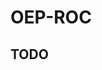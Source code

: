 # OEP-ROC

## TODO
<!-- 
Code accompanying the ECML2021 publication *Explainable Online Deep Neural Network Selection using Adaptive Saliency Maps for Time Series Forecasting*.
To replicate the experiments presented in the publication, please check out the `ecml2021` branch at `https://github.com/MatthiasJakobs/os-pgsm/tree/ecml2021`.

## Datasets
You have to download the M4 dataset manually and specify its path in `code/experiments.py` under `m4_data_path`. All other datasets should download automatically.

## Install requirements

Tested with `python==3.7`.

`pip install git+https://github.com/MatthiasJakobs/tsx.git@ecml2021`

`pip install torch==1.7 tslearn tqdm matplotlib sklearn fastdtw numpy pandas`

## How to use the code
- `code/experiments.py` contains the used single models and datasets, as well as global parameters.
- `code/train_models.py` trains the single models
    - The status of which models have already been trained can be monitored using `check_train_complete.py`
    - Example: `python code/train_models.py --dataset AbnormalHeartbeat --lag 10 --model rnn_a`
    - To train the `M4` datasets, use `--dataset M4`
- `code/run_prediction.py` runs **PGSM** using the single models on all datasets
    - The results of `code/run_prediction.py` are stored in `results/`
    - The status of which results have already been created can be monitored using `check_pred_complete.py`
    - Examples: 

        `python code/run_prediction.py --lag 10`

        `python code/run_prediction.py --dataset m4_daily --lag 5`
- `code/measure_runtime.py` creates the runtime experiment and prints the results to the terminal.
- To generate all plots used in the paper, run `code/explain.py` after all experiments are finished.

-->